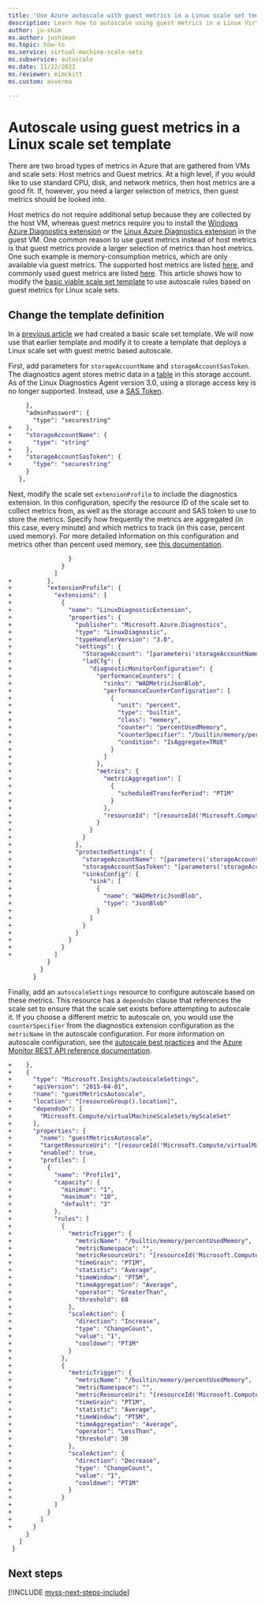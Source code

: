 ```yaml
---
title: 'Use Azure autoscale with guest metrics in a Linux scale set template'
description: Learn how to autoscale using guest metrics in a Linux Virtual Machine Scale Set template
author: ju-shim
ms.author: jushiman
ms.topic: how-to
ms.service: virtual-machine-scale-sets
ms.subservice: autoscale
ms.date: 11/22/2022
ms.reviewer: mimckitt
ms.custom: avverma

---
```


# Autoscale using guest metrics in a Linux scale set template

There are two broad types of metrics in Azure that are gathered from VMs and scale sets: Host metrics and Guest metrics. At a high level, if you would like to use standard CPU, disk, and network metrics, then host metrics are a good fit. If, however, you need a larger selection of metrics, then guest metrics should be looked into.

Host metrics do not require additional setup because they are collected by the host VM, whereas guest metrics require you to install the [Windows Azure Diagnostics extension](../virtual-machines/extensions/diagnostics-template.md) or the [Linux Azure Diagnostics extension](../virtual-machines/extensions/diagnostics-linux.md) in the guest VM. One common reason to use guest metrics instead of host metrics is that guest metrics provide a larger selection of metrics than host metrics. One such example is memory-consumption metrics, which are only available via guest metrics. The supported host metrics are listed [here](../azure-monitor/essentials/metrics-supported.md), and commonly used guest metrics are listed [here](../azure-monitor/autoscale/autoscale-common-metrics.md). This article shows how to modify the [basic viable scale set template](virtual-machine-scale-sets-mvss-start.md) to use autoscale rules based on guest metrics for Linux scale sets.

## Change the template definition

In a [previous article](virtual-machine-scale-sets-mvss-start.md) we had created a basic scale set template. We will now use that earlier template and modify it to create a template that deploys a Linux scale set with guest metric based autoscale.

First, add parameters for `storageAccountName` and `storageAccountSasToken`. The diagnostics agent stores metric data in a [table](../cosmos-db/tutorial-develop-table-dotnet.md) in this storage account. As of the Linux Diagnostics Agent version 3.0, using a storage access key is no longer supported. Instead, use a [SAS Token](../storage/common/storage-sas-overview.md).

```diff
     },
     "adminPassword": {
       "type": "securestring"
+    },
+    "storageAccountName": {
+      "type": "string"
+    },
+    "storageAccountSasToken": {
+      "type": "securestring"
     }
   },
```

Next, modify the scale set `extensionProfile` to include the diagnostics extension. In this configuration, specify the resource ID of the scale set to collect metrics from, as well as the storage account and SAS token to use to store the metrics. Specify how frequently the metrics are aggregated (in this case, every minute) and which metrics to track (in this case, percent used memory). For more detailed information on this configuration and metrics other than percent used memory, see [this documentation](../virtual-machines/extensions/diagnostics-linux.md).

```diff
                 }
               }
             ]
+          },
+          "extensionProfile": {
+            "extensions": [
+              {
+                "name": "LinuxDiagnosticExtension",
+                "properties": {
+                  "publisher": "Microsoft.Azure.Diagnostics",
+                  "type": "LinuxDiagnostic",
+                  "typeHandlerVersion": "3.0",
+                  "settings": {
+                    "StorageAccount": "[parameters('storageAccountName')]",
+                    "ladCfg": {
+                      "diagnosticMonitorConfiguration": {
+                        "performanceCounters": {
+                          "sinks": "WADMetricJsonBlob",
+                          "performanceCounterConfiguration": [
+                            {
+                              "unit": "percent",
+                              "type": "builtin",
+                              "class": "memory",
+                              "counter": "percentUsedMemory",
+                              "counterSpecifier": "/builtin/memory/percentUsedMemory",
+                              "condition": "IsAggregate=TRUE"
+                            }
+                          ]
+                        },
+                        "metrics": {
+                          "metricAggregation": [
+                            {
+                              "scheduledTransferPeriod": "PT1M"
+                            }
+                          ],
+                          "resourceId": "[resourceId('Microsoft.Compute/virtualMachineScaleSets', 'myScaleSet')]"
+                        }
+                      }
+                    }
+                  },
+                  "protectedSettings": {
+                    "storageAccountName": "[parameters('storageAccountName')]",
+                    "storageAccountSasToken": "[parameters('storageAccountSasToken')]",
+                    "sinksConfig": {
+                      "sink": [
+                        {
+                          "name": "WADMetricJsonBlob",
+                          "type": "JsonBlob"
+                        }
+                      ]
+                    }
+                  }
+                }
+              }
+            ]
           }
         }
       }
```

Finally, add an `autoscaleSettings` resource to configure autoscale based on these metrics. This resource has a `dependsOn` clause that references the scale set to ensure that the scale set exists before attempting to autoscale it. If you choose a different metric to autoscale on, you would use the `counterSpecifier` from the diagnostics extension configuration as the `metricName` in the autoscale configuration. For more information on autoscale configuration, see the [autoscale best practices](../azure-monitor/autoscale/autoscale-best-practices.md) and the [Azure Monitor REST API reference documentation](/rest/api/monitor/autoscalesettings).

```diff
+    },
+    {
+      "type": "Microsoft.Insights/autoscaleSettings",
+      "apiVersion": "2015-04-01",
+      "name": "guestMetricsAutoscale",
+      "location": "[resourceGroup().location]",
+      "dependsOn": [
+        "Microsoft.Compute/virtualMachineScaleSets/myScaleSet"
+      ],
+      "properties": {
+        "name": "guestMetricsAutoscale",
+        "targetResourceUri": "[resourceId('Microsoft.Compute/virtualMachineScaleSets', 'myScaleSet')]",
+        "enabled": true,
+        "profiles": [
+          {
+            "name": "Profile1",
+            "capacity": {
+              "minimum": "1",
+              "maximum": "10",
+              "default": "3"
+            },
+            "rules": [
+              {
+                "metricTrigger": {
+                  "metricName": "/builtin/memory/percentUsedMemory",
+                  "metricNamespace": "",
+                  "metricResourceUri": "[resourceId('Microsoft.Compute/virtualMachineScaleSets', 'myScaleSet')]",
+                  "timeGrain": "PT1M",
+                  "statistic": "Average",
+                  "timeWindow": "PT5M",
+                  "timeAggregation": "Average",
+                  "operator": "GreaterThan",
+                  "threshold": 60
+                },
+                "scaleAction": {
+                  "direction": "Increase",
+                  "type": "ChangeCount",
+                  "value": "1",
+                  "cooldown": "PT1M"
+                }
+              },
+              {
+                "metricTrigger": {
+                  "metricName": "/builtin/memory/percentUsedMemory",
+                  "metricNamespace": "",
+                  "metricResourceUri": "[resourceId('Microsoft.Compute/virtualMachineScaleSets', 'myScaleSet')]",
+                  "timeGrain": "PT1M",
+                  "statistic": "Average",
+                  "timeWindow": "PT5M",
+                  "timeAggregation": "Average",
+                  "operator": "LessThan",
+                  "threshold": 30
+                },
+                "scaleAction": {
+                  "direction": "Decrease",
+                  "type": "ChangeCount",
+                  "value": "1",
+                  "cooldown": "PT1M"
+                }
+              }
+            ]
+          }
+        ]
+      }
     }
   ]
 }
```





## Next steps

[!INCLUDE [mvss-next-steps-include](../../includes/mvss-next-steps.md)]
